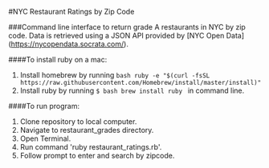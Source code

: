 #NYC Restaurant Ratings by Zip Code

###Command line interface to return grade A restaurants in NYC by zip code. Data is retrieved using a JSON API provided by [NYC Open Data] (https://nycopendata.socrata.com/).

####To install ruby on a mac:

1. Install homebrew by running 
  ```bash ruby -e "$(curl -fsSL https://raw.githubusercontent.com/Homebrew/install/master/install)" ```
2. Install ruby by running ```$ bash brew install ruby ``` in command line.

####To run program:

1. Clone repository to local computer.
2. Navigate to restaurant_grades directory.
3. Open Terminal.
4. Run command 'ruby restaurant_ratings.rb'.
5. Follow prompt to enter and search by zipcode.

